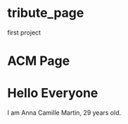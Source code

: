 # tribute_page
first project
<!DOCTYPE html>
<head>
  <h1 id="title">ACM Page<h1>
  </head>
  <body>
  <h1>Hello Everyone</h1>
    <p> I am Anna Camille Martin, 29 years old. 
 </p>
  </body>
